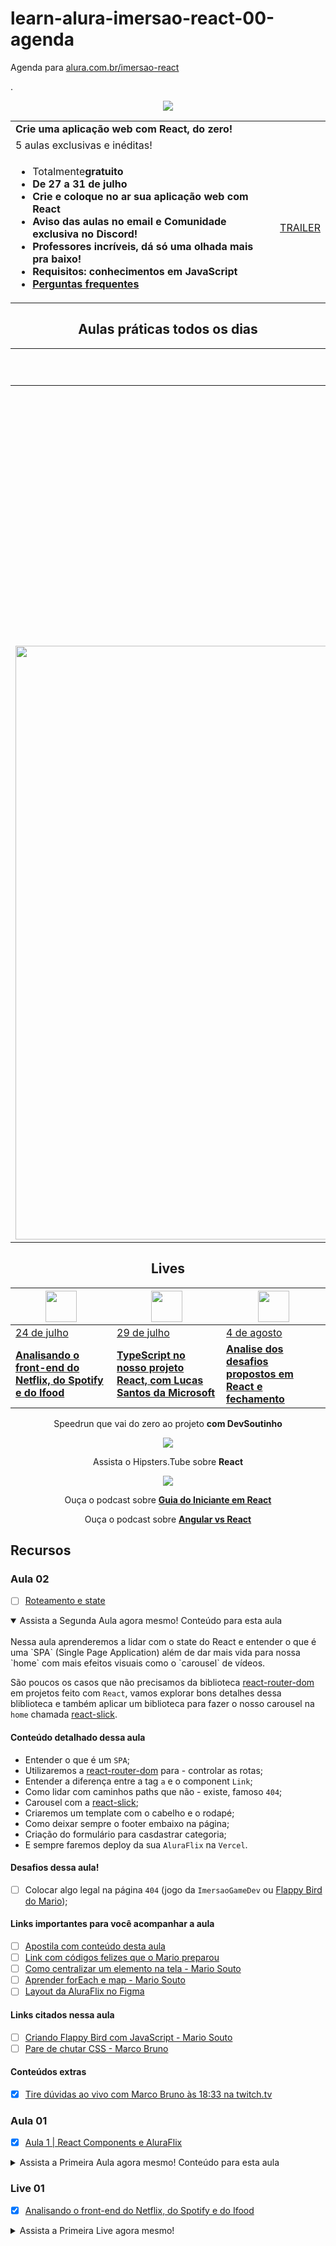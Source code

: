 # learn-alura-imersao-react-00-agenda

Agenda para [alura.com.br/imersao-react](https://www.alura.com.br/imersao-react)

.
<div align="center">

[<img src="https://www.alura.com.br/assets/img/imersoes/react/logo-horizontal.1595623271.svg" />](https://www.alura.com.br/imersao-react)

| | |
| :--- | ---: |
**Crie uma aplicação web com React, do zero!** |
5 aulas exclusivas e inéditas! |
|<ul><li><span>Totalmente<strong>gratuito<strong></span></li><li><span>De <strong>27</strong> a <strong>31 de julho</strong></span></li><li><span>Crie e coloque no ar <strong>sua aplicação web com React</strong></span></li><li><span>Aviso das aulas no email e Comunidade exclusiva no Discord!</span></li><li><span>Professores incríveis, dá só uma olhada mais pra baixo!</span></li><li><span>Requisitos: conhecimentos em JavaScript </span></li><li><a href="https://docs.google.com/document/d/1y2EOMdlMmquKWLGyGeifY68ueTXi-bhYFBMi4iPqXYc/edit?usp=sharing" target="_blank">Perguntas frequentes</a></li></ul> | [TRAILER](https://www.youtube.com/watch?v=XJ3sr259SDI)

## Aulas práticas todos os dias

| | [<img src="https://www.alura.com.br/assets/img/imersoes/react/icon-aula1.1594044142.svg" width="50">](#aula-01) | [<img src="https://www.alura.com.br/assets/img/imersoes/react/icon-aula2.1594044142.svg" width="50">](#aula-02) | [<img src="https://www.alura.com.br/assets/img/imersoes/react/icon-aula3.1594044142.svg" width="50">](#aula-03)
 --- | --- |--- | --- 
| | [Dia 1](#aula-01) | [Dia 2](#aula-02) | [Dia 3](#aula-03) |
| | [**O que é React e componentes** Entender a popularização do React, componentes, Create React App, Styled Components e fazer o primeiro deploy](#aula-01) | [**Roteamento e State** Aprender sobre as páginas no estilo SPA, as vantagens do State e criação de um carrossel para os vídeos](#aula-02) | [**Formulários reutilizáveis e mais componentes** Explorar a fundo a criação de componentes, reutilizar lógicas comuns com hooks e criar campos de formulários animados](#aula-03) |
| | [<img src="https://www.alura.com.br/assets/img/imersoes/react/icon-aula4.1594044142.svg" width="50">](#aula-04) | [<img src="https://www.alura.com.br/assets/img/imersoes/react/icon-aula5.1594044142.svg" width="50">](#aula-05)
| | [Dia 4](#aula-04) | [Dia 5](#aula-05) | |
| <img src="https://www.alura.com.br/assets/img/imersoes/react/mergulhador.1594044142.svg" width="950"> | [**AJAX e Validação** Entender o protocolo HTTP, aprender como enviar e buscar dados de um back-end, adicionar suporte de validação em nossos campos e colocar a cópia do seu projeto no ar](#aula-04) | [**Formulário de cadastro e remoção de vídeos** Finalizar o cadastro de vídeos, configurar remoções e conhecer melhor o mercado de React](#aula-05) | <img src="https://www.alura.com.br/assets/img/imersoes/react/peixes.1594044142.svg" width="50">

## Lives

[<img src="https://www.alura.com.br/assets/img/imersoes/react/icon-aula1.1594044142.svg" width="50">](#live-01) | [<img src="https://www.alura.com.br/assets/img/imersoes/react/icon-aula2.1594044142.svg" width="50">](#live-02) | [<img src="https://www.alura.com.br/assets/img/imersoes/react/icon-aula3.1594044142.svg" width="50">](#live-03)
--- | --- |--- 
| [24 de julho](#live-01) | [29 de julho](#live-02) | [4 de agosto](#live-03) |
[**Analisando o front-end do Netflix, do Spotify e do Ifood**](#live-01) | [**TypeScript no nosso projeto React, com Lucas Santos da Microsoft**](#live-02) | [**Analise dos desafios propostos em React e fechamento**](#live-03)

Speedrun que vai do zero ao projeto
**com DevSoutinho**

[![](http://img.youtube.com/vi/5MzOCxSWrrc/0.jpg)](http://www.youtube.com/watch?v=5MzOCxSWrrc "")

Assista o Hipsters.Tube sobre
**React**

[![](http://img.youtube.com/vi/6IuQUgeDPg0/0.jpg)](http://www.youtube.com/watch?v=6IuQUgeDPg0 "")

Ouça o podcast sobre
**[Guia do Iniciante em React](https://open.spotify.com/episode/5gYKNQOepEr6IHW5Wttckv)**

Ouça o podcast sobre
**[Angular vs React](https://open.spotify.com/episode/41MNnDmFQgajJLuBG6jndt)**

</div>

## Recursos
<!--
### Aula 05

- [ ] [Aula 5 | atualizar...](https://www.alura.com.br/imersao-react/aula05...)

<details>
<summary>Assista a Quinta Aula agora mesmo!</summary>
<br>
...
</details>

### Aula 04

- [ ] [Aula 4 | atualizar...](https://www.alura.com.br/imersao-react/aula04...)

<details>
<summary>Assista a Quarta Aula agora mesmo!</summary>
<br>
...
</details>

### Aula 03

- [ ] [Aula 3 | atualizar...](https://www.alura.com.br/imersao-react/aula03...)

<details>
<summary>Assista a Terceira Aula agora mesmo!</summary>
<br>
...
</details>
-->
### Aula 02

- [ ] [Roteamento e state](https://www.alura.com.br/imersao-react/aula02-roteamento-state)

<details open>
<summary>Assista a Segunda Aula agora mesmo! Conteúdo para esta aula</summary>
<br>
Nessa aula aprenderemos a lidar com o state do React e entender o que é uma `SPA` (Single Page Application) além de dar mais vida para nossa `home` com mais efeitos visuais como o `carousel` de vídeos.

São poucos os casos que não precisamos da biblioteca [react-router-dom](https://github.com/ReactTraining/react-router) em projetos feito com `React`, vamos explorar bons detalhes dessa bliblioteca e também aplicar um biblioteca para fazer o nosso carousel na `home` chamada [react-slick](https://github.com/akiran/react-slick).

#### Conteúdo detalhado dessa aula

- Entender o que é um `SPA`;
- Utilizaremos a [react-router-dom](https://github.com/ReactTraining/react-router) para - controlar as rotas;
- Entender a diferença entre a tag `a` e o component `Link`;
- Como lidar com caminhos paths que não - existe, famoso `404`;
- Carousel com a [react-slick](https://github.com/akiran/react-slick);
- Criaremos um template com o cabelho e o rodapé;
- Como deixar sempre o footer embaixo na página;
- Criação do formulário para casdastrar categoria;
- E sempre faremos deploy da sua `AluraFlix` na `Vercel`.

#### Desafios dessa aula!

- [ ] Colocar algo legal na página `404` (jogo da `ImersaoGameDev` ou [Flappy Bird do Mario](https://www.youtube.com/watch?v=jOAU81jdi-c&list=PLTcmLKdIkOWmeNferJ292VYKBXydGeDej));

#### Links importantes para você acompanhar a aula

- [ ] [Apostila com conteúdo desta aula](https://drive.google.com/file/d/1Y6W-rGJgKYek2kRjIqg9Pn-gWPv4KcGO/view?usp=sharing)
- [ ] [Link com códigos felizes que o Mario preparou](https://gist.github.com/omariosouto/5a3cb806f5be71cfc52909bca0eaa634)
- [ ] [Como centralizar um elemento na tela - Mario Souto](https://www.youtube.com/watch?v=Cu-HP-gvggg)
- [ ] [Aprender forEach e map - Mario Souto](https://www.youtube.com/watch?v=JbzcLKiTThk)
- [ ] [Layout da AluraFlix no Figma](https://www.figma.com/file/rh7zm3wAz3SomVwby1iQYV/AluraFlix?node-id=181%3A10)

#### Links citados nessa aula

- [ ] [Criando Flappy Bird com JavaScript - Mario Souto](https://www.youtube.com/watch?v=jOAU81jdi-c&list=PLTcmLKdIkOWmeNferJ292VYKBXydGeDej)
- [ ] [Pare de chutar CSS - Marco Bruno](https://www.youtube.com/watch?v=5PS6ku8NzIE&list=PLirko8T4cEmx5eBb1-9j6T6Gl4aBtZ_5x)

#### Conteúdos extras

- [x] [Tire dúvidas ao vivo com Marco Bruno às 18:33 na twitch.tv](twitch.tv/marcobrunodev)

</details>

### Aula 01

- [x] [Aula 1 | React Components e AluraFlix](https://www.alura.com.br/imersao-react/aula01-react-aluraflix)

<details>
<summary>Assista a Primeira Aula agora mesmo! Conteúdo para esta aula</summary>
<br>
Na primeira aula, faremos o setup do nosso ambiente deixando o computador configuradinho para trabalhar com React e vamos entender porque essa ferramenta se tornou tão popular entre devs e o mercado de tecnologia.

Você vai aprender a usar a ferramenta Create React App, criar seu primeiro componente web e entender as vantagens de se trabalhar com os tais Styled Components.

No final da aula, você vai fazer o deploy da nossa aplicação web e terá o seu site publicado na internet!

[![](http://img.youtube.com/vi/DQ3A2PTpDBU/0.jpg)](http://www.youtube.com/watch?v=DQ3A2PTpDBU "#ImersaoReact Aula 1 - React Components e AluraFlix")

- [ ] [Vitrine Imersão React Alura](https://github.com/imersao-alura/vitrine-imersao-react)

#### Projetos da equipe:

- [x] [Subindo seu projeto na galeria da imersão](https://www.youtube.com/watch?v=4qy23EulMbw&feature=youtu.be)

- [ ] [Projeto da Aula](https://aluraflix.imersao-alura.vercel.app/)

- [ ] [DevSoutinhoflix](http://devsoutinhoflix.com.br/)

#### Links importantes para você acompanhar a aula

- [ ] [Apostila da Imersão React - atualizada diariamente](https://drive.google.com/file/d/1Y6W-rGJgKYek2kRjIqg9Pn-gWPv4KcGO/view?usp=sharing)

- [x] [Download dos components da Home](https://github.com/imersao-alura/arquivos-extras-imersao-react/raw/master/componentes-extras-aula01.zip)

- [x] [CSSs que o Mario copia magicamente durante a aula](https://gist.github.com/omariosouto/19dafd5ca155c46b3dcb31df89cfba55)

- [x] [Pegando projeto do Figma](https://www.youtube.com/watch?v=-TaHyW4nMtg&feature=youtu.be)

- [x] [Download do layout da AluraFlix](https://drive.google.com/file/d/1ml7tw1x0KLYDUKIIsHu6SRZeFZnnmmV_/view?usp=sharing)

- [ ] [Instale o NodeJS](https://nodejs.org/pt-br/)

- [x] [Google Fonts](https://fonts.google.com/)

- [ ] [VSCode Styled Coponents - melhora sintaxe do CSS in JS](https://marketplace.visualstudio.com/items?itemName=jpoissonnier.vscode-styled-components)

#### Links citados nessa aula

- [ ] [Figma - Ferramenta free para design](https://www.figma.com/)

- [ ] [Como o React Funciona? Vamos fazer juntos uma mini implementação do React!](https://www.youtube.com/watch?v=5MzOCxSWrrc)

- [ ] [Dicas de VSCode - Mario Souto (DevSoutinho)](https://www.alura.com.br/artigos/visualstudio-code-instalacao-teclas-de-atalho-plugins-e-integracoes)

- [ ] [Live Share - plugin do VSCode](https://marketplace.visualstudio.com/items?itemName=MS-vsliveshare.vsliveshare)

- [ ] [Visual Studio IntelliCode - plugin do VSCode que ajuda no autocomplete](https://marketplace.visualstudio.com/items?itemName=VisualStudioExptTeam.vscodeintellicode)

- [ ] [Como criar um projeto com React Native - Mario Souto (DevSoutinho)](https://www.youtube.com/watch?v=k1vdmXDgMJI&list=PLTcmLKdIkOWkkBSilAr6iqdnSDXdiiyIq)

- [x] [O que todo projeto deveria ter? - Mario Souto (DevSoutinho)](https://www.youtube.com/watch?v=yMRSDdifGW8)

- [x] [styled-components](https://styled-components.com/)

#### Conteúdos extras

- [x] [Tire dúvidas ao vivo com Marco Bruno às 18:33 na twitch.tv](twitch.tv/marcobrunodev)

- [x] [Font Meme](https://fontmeme.com/)

- [x] [Netflix Font](https://fontmeme.com/netflix-font/)

- [x] [DevSoutinho](https://youtube.com/c/DevSoutinho)

- [x] [Telegram do canal DevSoutinho](https://t.me/devsoutinho)

- [ ] [Estilização Imersão React 01 - Estilos globais, reset e Menu](https://www.youtube.com/watch?v=nDxp3YEpR1E&list=PLbcp5RKTX5wNF34qxISyWY6kignmhBQRT)

- [x] [Juliana Negreiros](https://twitter.com/juunegreiros)

#### Como compartilhar sua própria AluraFlix

- [ ] [Screencastify - Screen Video Recorder](https://chrome.google.com/webstore/detail/screencastify-screen-vide/mmeijimgabbpbgpdklnllpncmdofkcpn)

</details>
<!--
### Live 03

- [ ] [Imersão React Live #03 - Análise dos desafios propostos em React e fechamento](https://www.youtube.com/watch?v=ol_2pmyPzvI)

<details>
<summary>Assista a Terceira Live agora mesmo!</summary>
<br>
...
</details>

### Live 02

- [ ] [Imersão React Live #02 - TypeScript no nosso projeto React, com Lucas Santos da Microsoft](https://www.youtube.com/watch?v=SpWFDTvgS9k)

<details>
<summary>Assista a Segunda Live agora mesmo!</summary>
<br>
...
</details>
-->

### Live 01

- [x] [Analisando o front-end do Netflix, do Spotify e do Ifood](https://www.youtube.com/watch?v=Dcn-tVmSxyU)

<details>
<summary>Assista a Primeira Live agora mesmo!</summary>
<br>

- [x] [grupo exclusivo no Discord](https://discord.com/invite/rG2zBzQ?utm_campaign=imersao_react_inscricoes_periodo_correto&utm_medium=email&utm_source=RD+Station)

- [x] [Speedrun: Do Zero ao React | Como fazer um React e aprender a ideia do Virtual DOM na prática](http://www.youtube.com/watch?v=5MzOCxSWrrc)

[![](http://img.youtube.com/vi/5MzOCxSWrrc/0.jpg)](http://www.youtube.com/watch?v=5MzOCxSWrrc "Speedrun: Do Zero ao React Como fazer um React e aprender a ideia do Virtual DOM na prática")
</details>


